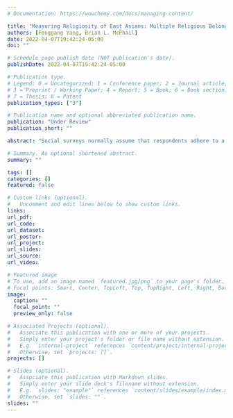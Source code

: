 ```yaml
---
# Documentation: https://wowchemy.com/docs/managing-content/

title: "Measuring Religiosity of East Asians: Multiple Religious Belonging, Believing, and Practicing"
authors: [Fenggang Yang, Brian L. McPhail]
date: 2022-04-07T19:42:24-05:00
doi: ""

# Schedule page publish date (NOT publication's date).
publishDate: 2022-04-07T19:42:24-05:00

# Publication type.
# Legend: 0 = Uncategorized; 1 = Conference paper; 2 = Journal article;
# 3 = Preprint / Working Paper; 4 = Report; 5 = Book; 6 = Book section;
# 7 = Thesis; 8 = Patent
publication_types: ["3"]

# Publication name and optional abbreviated publication name.
publication: "Under Review"
publication_short: ""

abstract: "Social surveys normally assume that respondents adhere to a single religious faith in belonging, believing, and practicing congruently. Some surveys even take religious preference or identity as the single measure of religiosity and examine its relationship with other variables. The customarily used survey items, however, fail to capture the non-exclusive and hybrid religiosity, which is arguably the traditional and normal pattern in East Asia while becoming increasingly common in the West. We have developed a new set of survey questions that allow respondents to choose identification, practice, and belief in multiple religions, and conducted a survey among international students from East Asia at an American university. The findings show that multiple religious belonging, believing and practicing are quite common, the level of believing and participating in religious services and rituals varies substantially, and no confession-based single measure of religious identity or practice is sufficient for measuring religiosity. We recommend this set of improved measures of religiosity be adopted in future surveys in East Asia and probably in the West as well."

# Summary. An optional shortened abstract.
summary: ""

tags: []
categories: []
featured: false

# Custom links (optional).
#   Uncomment and edit lines below to show custom links.
links:
url_pdf:
url_code:
url_dataset:
url_poster:
url_project:
url_slides:
url_source:
url_video:

# Featured image
# To use, add an image named `featured.jpg/png` to your page's folder.
# Focal points: Smart, Center, TopLeft, Top, TopRight, Left, Right, BottomLeft, Bottom, BottomRight.
image:
  caption: ""
  focal_point: ""
  preview_only: false

# Associated Projects (optional).
#   Associate this publication with one or more of your projects.
#   Simply enter your project's folder or file name without extension.
#   E.g. `internal-project` references `content/project/internal-project/index.md`.
#   Otherwise, set `projects: []`.
projects: []

# Slides (optional).
#   Associate this publication with Markdown slides.
#   Simply enter your slide deck's filename without extension.
#   E.g. `slides: "example"` references `content/slides/example/index.md`.
#   Otherwise, set `slides: ""`.
slides: ""
---
```

